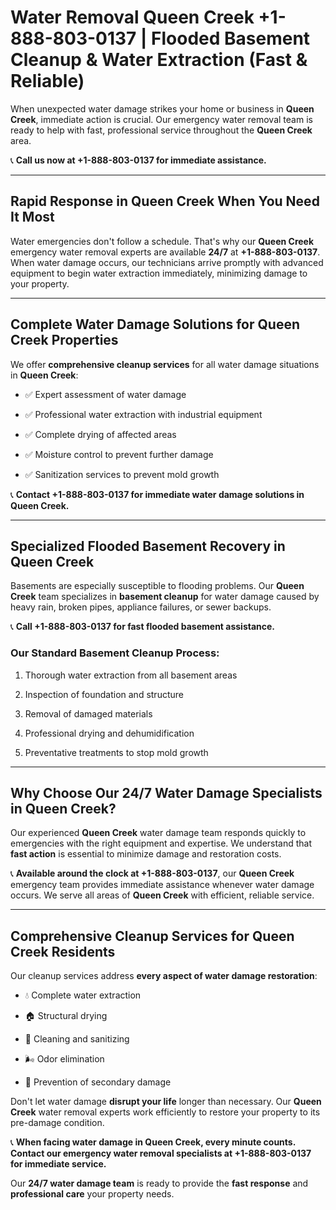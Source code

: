 # Water Removal Queen Creek +1-888-803-0137 | Flooded Basement Cleanup & Water Extraction (Fast & Reliable)

When unexpected water damage strikes your home or business in **Queen Creek**, immediate action is crucial. Our emergency water removal team is ready to help with fast, professional service throughout the **Queen Creek** area. 

📞 **Call us now at +1-888-803-0137 for immediate assistance.**

---

## Rapid Response in Queen Creek When You Need It Most

Water emergencies don't follow a schedule. That's why our **Queen Creek** emergency water removal experts are available **24/7** at **+1-888-803-0137**. When water damage occurs, our technicians arrive promptly with advanced equipment to begin water extraction immediately, minimizing damage to your property.

---

## Complete Water Damage Solutions for Queen Creek Properties

We offer **comprehensive cleanup services** for all water damage situations in **Queen Creek**:

- ✅ Expert assessment of water damage  
- ✅ Professional water extraction with industrial equipment  
- ✅ Complete drying of affected areas  
- ✅ Moisture control to prevent further damage  
- ✅ Sanitization services to prevent mold growth  

📞 **Contact +1-888-803-0137 for immediate water damage solutions in Queen Creek.**

---

## Specialized Flooded Basement Recovery in Queen Creek

Basements are especially susceptible to flooding problems. Our **Queen Creek** team specializes in **basement cleanup** for water damage caused by heavy rain, broken pipes, appliance failures, or sewer backups. 

📞 **Call +1-888-803-0137 for fast flooded basement assistance.**

### Our Standard Basement Cleanup Process:
1. Thorough water extraction from all basement areas  
2. Inspection of foundation and structure  
3. Removal of damaged materials  
4. Professional drying and dehumidification  
5. Preventative treatments to stop mold growth  

---

## Why Choose Our 24/7 Water Damage Specialists in Queen Creek?

Our experienced **Queen Creek** water damage team responds quickly to emergencies with the right equipment and expertise. We understand that **fast action** is essential to minimize damage and restoration costs.

📞 **Available around the clock at +1-888-803-0137**, our **Queen Creek** emergency team provides immediate assistance whenever water damage occurs. We serve all areas of **Queen Creek** with efficient, reliable service.

---

## Comprehensive Cleanup Services for Queen Creek Residents

Our cleanup services address **every aspect of water damage restoration**:

- 💧 Complete water extraction  
- 🏠 Structural drying  
- 🧼 Cleaning and sanitizing  
- 🌬️ Odor elimination  
- 🚫 Prevention of secondary damage  

Don't let water damage **disrupt your life** longer than necessary. Our **Queen Creek** water removal experts work efficiently to restore your property to its pre-damage condition.

📞 **When facing water damage in Queen Creek, every minute counts. Contact our emergency water removal specialists at +1-888-803-0137 for immediate service.**

Our **24/7 water damage team** is ready to provide the **fast response** and **professional care** your property needs.